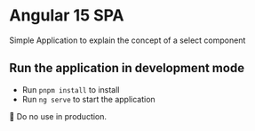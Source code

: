 # Angular 15 SPA

Simple Application to explain the concept of a select component

## Run the application in development mode

- Run `pnpm install` to install
- Run `ng serve` to start the application

:red_circle: Do no use in production.
